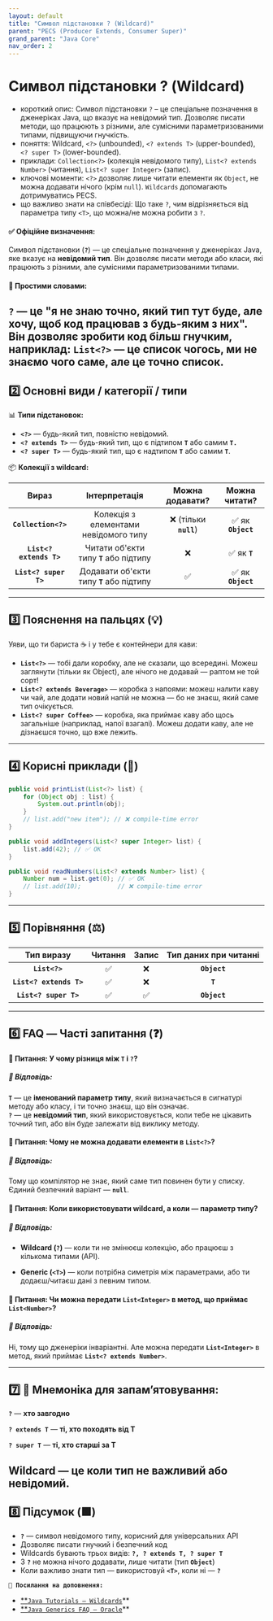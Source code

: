 ```yaml
---
layout: default
title: "Символ підстановки ? (Wildcard)"
parent: "PECS (Producer Extends, Consumer Super)"
grand_parent: "Java Core"
nav_order: 2
---
```


# Символ підстановки ? (Wildcard)

*   короткий опис: Символ підстановки `?` – це спеціальне позначення в дженеріках Java, що вказує на невідомий тип. Дозволяє писати методи, що працюють з різними, але сумісними параметризованими типами, підвищуючи гнучкість.
*   поняття: Wildcard, `<?>` (unbounded), `<? extends T>` (upper-bounded), `<? super T>` (lower-bounded).
*   приклади: `Collection<?>` (колекція невідомого типу), `List<? extends Number>` (читання), `List<? super Integer>` (запис).
*   ключові моменти: `<?>` дозволяє лише читати елементи як `Object`, не можна додавати нічого (крім `null`). `Wildcards` допомагають дотримуватись PECS.
*   що важливо знати на співбесіді: Що таке `?`, чим відрізняється від параметра типу `<T>`, що можна/не можна робити з `?`.
#### **✅ Офіційне визначення:**

Символ підстановки (**`?`**) — це спеціальне позначення у дженеріках Java, яке вказує на **невідомий тип**. Він дозволяє писати методи або класи, які працюють з різними, але сумісними параметризованими типами.

#### **🧠 Простими словами:**

**`?`** — це "я не знаю точно, який тип тут буде, але хочу, щоб код працював з будь-яким з них". Він дозволяє зробити код більш гнучким, наприклад: **`List<?>`** — це список **чогось**, ми не знаємо чого саме, але це точно список.
---

## **2️⃣ Основні види / категорії / типи**

📊 **Типи підстановок:**

* **`<?>`** — будь-який тип, повністю невідомий.
* **`<? extends T>`** — будь-який тип, що є підтипом **`T`** або самим **`T.`**
* **`<? super T>`** — будь-який тип, що є надтипом **`T`** або самим **`T`**.

📦 **Колекції з wildcard:**

| Вираз | Інтерпретація | Можна додавати? | Можна читати? |
| :---: | :---: | :---: | :---: |
| **`Collection<?>`** | Колекція з елементами невідомого типу | ❌ (тільки **`null`**) | ✅ як **`Object`** |
| **`List<? extends T>`** | Читати об'єкти типу **`T`** або підтипу | ❌ | ✅ як **`T`** |
| **`List<? super T>`** | Додавати об'єкти типу **`T`** або підтипу | ✅ | ✅ як **`Object`** |

---

## **3️⃣ Пояснення на пальцях (💡)**

Уяви, що ти бариста ☕ і у тебе є контейнери для кави:

* **`List<?>`** — тобі дали коробку, але не сказали, що всередині. Можеш заглянути (тільки як Object), але нічого не додавай — раптом не той сорт\!
* **`List<? extends Beverage>`** — коробка з напоями: можеш налити каву чи чай, але додати новий напій не можна — бо не знаєш, який саме тип очікується.
* **`List<? super Coffee>`** — коробка, яка приймає каву або щось загальніше (наприклад, напої взагалі). Можеш додати каву, але не дізнаєшся точно, що вже лежить.

---

## **4️⃣ Корисні приклади (🧪)**


```java
public void printList(List<?> list) {
    for (Object obj : list) {
        System.out.println(obj);
    }
    // list.add("new item"); // ❌ compile-time error
}

public void addIntegers(List<? super Integer> list) {
    list.add(42); // ✅ OK
}

public void readNumbers(List<? extends Number> list) {
    Number num = list.get(0); // ✅ OK
    // list.add(10);          // ❌ compile-time error
}
```
---

## **5️⃣ Порівняння (⚖️)**

| Тип виразу | Читання | Запис | Тип даних при читанні |
| :---: | :---: | :---: | :---: |
| **`List<?>`** | ✅ | ❌ | **`Object`** |
| **`List<? extends T>`** | ✅ | ❌ | **`T`** |
| **`List<? super T>`** | ✅ | ✅ | **`Object`** |

---

## **6️⃣ FAQ — Часті запитання (❓)**

#### **🔹 Питання: У чому різниця між `T` і `?`?**

##### **💬 Відповідь:**

**`T`** — це **іменований параметр типу**, який визначається в сигнатурі методу або класу, і ти точно знаєш, що він означає.  
**`?`** — це **невідомий тип**, який використовується, коли тебе не цікавить точний тип, або він буде залежати від виклику методу.

#### 

#### **🔹 Питання: Чому не можна додавати елементи в `List<?>`?**

##### **💬 Відповідь:**

Тому що компілятор не знає, який саме тип повинен бути у списку. Єдиний безпечний варіант — **`null`**.

#### 

#### **🔹 Питання: Коли використовувати wildcard, а коли — параметр типу?**

##### **💬 Відповідь:**

* **Wildcard (`?`)** — коли ти не змінюєш колекцію, або працюєш з кількома типами (API).

* **Generic (`<T>`)** — коли потрібна симетрія між параметрами, або ти додаєш/читаєш дані з певним типом.

#### 

#### **🔹 Питання: Чи можна передати `List<Integer>` в метод, що приймає `List<Number>`?**

##### **💬 Відповідь:**

Ні, тому що дженеріки інваріантні. Але можна передати **`List<Integer>`** в метод, який приймає **`List<? extends Number>`**.

---

## **7️⃣ 🧠 Мнемоніка для запам’ятовування:**

**`?`** — **хто завгодно**

**`? extends T`** — **ті, хто походять від T**

**`? super T`** — **ті, хто старші за T**

**Wildcard — це коли тип не важливий або невідомий.**
---

## **8️⃣ Підсумок (🟩)**

* **`?`** — символ невідомого типу, корисний для універсальних API
* Дозволяє писати гнучкий і безпечний код
* Wildcards бувають трьох видів: **`?, ? extends T, ? super T`**
* З **`?`** не можна нічого додавати, лише читати (тип **`Object`**)
* Коли важливо знати тип — використовуй **`<T>`**, коли ні — **`?`**

**`🔗 Посилання на доповнення:`**

* [**`Java Tutorials – Wildcards`](https://docs.oracle.com/javase/tutorial/extra/generics/wildcards.html)**
* [**`Java Generics FAQ – Oracle`](https://docs.oracle.com/javase/tutorial/java/generics/faq.html)**
